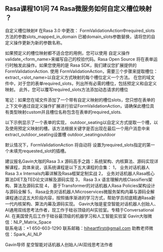 ## Rasa课程101问 74 Rasa微服务如何自定义槽位映射  ？
  
自定义槽位映射#  在Rasa 3.0 中更改： FormValidationAction中required_slots方法的参数slots_mapped_in_domain 已被domain_slots参数替换，请将您的自定义操作更新为新的参数名称。

如果预定义的槽位映射都不适合您的用例，您可以使用 自定义操作 validate_<form_name>来编写自己的校验代码。Rasa Open Source 将在表单运行时触发此操作。如果您使用的是 Rasa SDK，我们建议您扩展提供的 FormValidationAction. 
使用 FormValidationAction，需要三个步骤来提取槽位：
extract_<slot_name>以自定义方式映射的每个槽位定义一个方法。
在您的域文件中，对于您的表单required_slots，列出所有必需的槽位，包括预定义和自定义映射。
此外，您可以覆写required_slots方法添加动态请求的槽位 

笔记：如果您在域文件添加了一个带有自定义映射的槽位slots，您只想在表单的上下文中通过自定义操作扩展进行验证FormValidationAction，请确保此槽位具有类型映射custom并且槽位名称包含在表单的required_slots.

以下示例显示了一个表单的实现，  outdoor_seating以自定义方式提取一个槽，以及使用预定义映射的槽。该方法根据关键字是否出现在最后一个用户消息中来extract_outdoor_seating设置槽 outdoor_seatingoutdoor


默认情况下，FormValidationAction 将自动将 设置为required_slots指定的第一个未填充requested_slot的插槽。 

建议报名Gavin大咖的Rasa 3.x 源码高手之路：系统架构、内核算法、源码实现详解课程，具体来说，该系统课程是以下五大课程的合集：
1，    业务对话机器人Rasa 3.x Internals内幕详解及Rasa框架定制实战
2，    业务对话机器人Rasa核心算法DIET及TED论文详解及源码实现
3，    Rasa 3.x 语言理解内核Classifiers架构、算法及源码实现
4，    基于Transformer的对话机器人Rasa Policies架构设计与源码全解
5，    Rasa业务对话机器人Microservices微服务架构内幕与源码全解
课程通过这五大阶段内容，按照循序渐进的学习方式，帮助学员彻底精通Rasa新一代内核架构、算法内幕及源码实现。
Gavin大咖是星空智能对话机器人创始人、AI通用双线思考法作者，现工作于硅谷顶级的AI实验室。专精于Conversational AI. 在美国曾先后工作于硅谷最顶级的机器学习和人工智能实验室 
Gavin大咖微信：NLP_Matrix_Space  
联系电话：+1 650-603-1290
联系邮箱：hiheartfirst@gmail.com
助教老师微信：Spark_AI_NLP  



Gavin导师
星空智能对话机器人创始人/AI双线思考法作者
